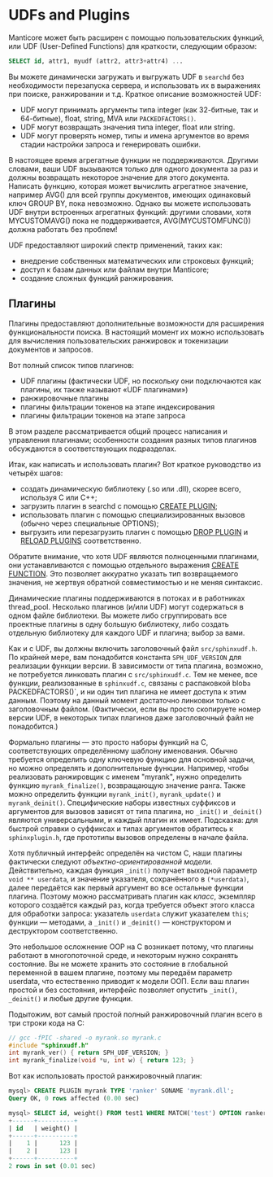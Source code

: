 # UDFs and Plugins

Manticore может быть расширен с помощью пользовательских функций, или UDF (User-Defined Functions) для краткости, следующим образом:

```sql
SELECT id, attr1, myudf (attr2, attr3+attr4) ...
```

Вы можете динамически загружать и выгружать UDF в `searchd` без необходимости перезапуска сервера, и использовать их в выражениях при поиске, ранжировании и т.д. Краткое описание возможностей UDF:

* UDF могут принимать аргументы типа integer (как 32-битные, так и 64-битные), float, string, MVA или `PACKEDFACTORS()`.
* UDF могут возвращать значения типа integer, float или string.
* UDF могут проверять номер, типы и имена аргументов во время стадии настройки запроса и генерировать ошибки.

В настоящее время агрегатные функции не поддерживаются. Другими словами, ваши UDF вызываются только для одного документа за раз и должны возвращать некоторое значение для этого документа. Написать функцию, которая может вычислить агрегатное значение, например AVG() для всей группы документов, имеющих одинаковый ключ GROUP BY, пока невозможно. Однако вы можете использовать UDF внутри встроенных агрегатных функций: другими словами, хотя MYCUSTOMAVG() пока не поддерживается, AVG(MYCUSTOMFUNC()) должна работать без проблем!

UDF предоставляют широкий спектр применений, таких как:

* внедрение собственных математических или строковых функций;
* доступ к базам данных или файлам внутри Manticore;
* создание сложных функций ранжирования.

## Плагины

Плагины предоставляют дополнительные возможности для расширения функциональности поиска. В настоящий момент их можно использовать для вычисления пользовательских ранжировок и токенизации документов и запросов.

Вот полный список типов плагинов:

* UDF плагины (фактически UDF, но поскольку они подключаются как плагины, их также называют «UDF плагинами»)
* ранжировочные плагины
* плагины фильтрации токенов на этапе индексирования
* плагины фильтрации токенов на этапе запроса

В этом разделе рассматривается общий процесс написания и управления плагинами; особенности создания разных типов плагинов обсуждаются в соответствующих подразделах.

Итак, как написать и использовать плагин? Вот краткое руководство из четырёх шагов:

* создать динамическую библиотеку (.so или .dll), скорее всего, используя C или C++;
* загрузить плагин в searchd с помощью [CREATE PLUGIN](../../Extensions/UDFs_and_Plugins/Plugins/Creating_a_plugin.md);
* использовать плагин с помощью специализированных вызовов (обычно через специальные OPTIONS);
* выгрузить или перезагрузить плагин с помощью [DROP PLUGIN](../../Extensions/UDFs_and_Plugins/Plugins/Deleting_a_plugin.md) и [RELOAD PLUGINS](../../Extensions/UDFs_and_Plugins/Plugins/Reloading_plugins.md) соответственно.

Обратите внимание, что хотя UDF являются полноценными плагинами, они устанавливаются с помощью отдельного выражения [CREATE FUNCTION](../../Extensions/UDFs_and_Plugins/UDF/Creating_a_function.md). Это позволяет аккуратно указать тип возвращаемого значения, не жертвуя обратной совместимостью и не меняя синтаксис.

Динамические плагины поддерживаются в потоках и в работниках thread_pool. Несколько плагинов (и/или UDF) могут содержаться в одном файле библиотеки. Вы можете либо сгруппировать все проектные плагины в одну большую библиотеку, либо создать отдельную библиотеку для каждого UDF и плагина; выбор за вами.

Как и с UDF, вы должны включить заголовочный файл `src/sphinxudf.h`. По крайней мере, вам понадобится константа `SPH_UDF_VERSION` для реализации функции версии. В зависимости от типа плагина, возможно, не потребуется линковать плагин с `src/sphinxudf.c`. Тем не менее, все функции, реализованные в `sphinxudf.c`, связаны с распаковкой blob`а `PACKEDFACTORS()`, и ни один тип плагина не имеет доступа к этим данным. Поэтому на данный момент достаточно линковки только с заголовочным файлом. (Фактически, если вы просто скопируете номер версии UDF, в некоторых типах плагинов даже заголовочный файл не понадобится.)

Формально плагины — это просто наборы функций на C, соответствующих определённому шаблону именования. Обычно требуется определить одну ключевую функцию для основной задачи, но можно определять и дополнительные функции. Например, чтобы реализовать ранжировщик с именем "myrank", нужно определить функцию `myrank_finalize()`, возвращающую значение ранга. Также можно определить функции `myrank_init()`, `myrank_update()` и `myrank_deinit()`. Специфические наборы известных суффиксов и аргументов для вызовов зависят от типа плагина, но `_init()` и `_deinit()` являются универсальными, и каждый плагин их имеет. Подсказка: для быстрой справки о суффиксах и типах аргументов обратитесь к `sphinxplugin.h`, где прототипы вызовов определены в начале файла.

Хотя публичный интерфейс определён на чистом C, наши плагины фактически следуют *объектно-ориентированной модели*. Действительно, каждая функция `_init()` получает выходной параметр `void ** userdata`, и значение указателя, сохранённого в `(*userdata)`, далее передаётся как первый аргумент во все остальные функции плагина. Поэтому можно рассматривать плагин как *класс*, экземпляр которого создаётся каждый раз, когда требуется объект этого класса для обработки запроса: указатель `userdata` служит указателем `this`; функции — методами, а `_init()` и `_deinit()` — конструктором и деструктором соответственно.

Это небольшое осложнение OOP на C возникает потому, что плагины работают в многопоточной среде, и некоторым нужно сохранять состояние. Вы не можете хранить это состояние в глобальной переменной в вашем плагине, поэтому мы передаём параметр userdata, что естественно приводит к модели ООП. Если ваш плагин простой и без состояния, интерфейс позволяет опустить `_init()`, `_deinit()` и любые другие функции.

Подытожим, вот самый простой полный ранжировочный плагин всего в три строки кода на C:

```c
// gcc -fPIC -shared -o myrank.so myrank.c
#include "sphinxudf.h"
int myrank_ver() { return SPH_UDF_VERSION; }
int myrank_finalize(void *u, int w) { return 123; }
```

Вот как использовать простой ранжировочный плагин:

```sql
mysql> CREATE PLUGIN myrank TYPE 'ranker' SONAME 'myrank.dll';
Query OK, 0 rows affected (0.00 sec)

mysql> SELECT id, weight() FROM test1 WHERE MATCH('test') OPTION ranker=myrank('');
+------+----------+
| id   | weight() |
+------+----------+
|    1 |      123 |
|    2 |      123 |
+------+----------+
2 rows in set (0.01 sec)
```
<!-- proofread -->


